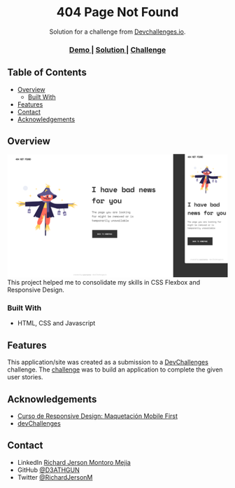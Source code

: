 <!-- Please update value in the {}  -->

<h1 align="center">404 Page Not Found</h1>

<div align="center">
   Solution for a challenge from  <a href="http://devchallenges.io" target="_blank">Devchallenges.io</a>.
</div>

<div align="center">
  <h3>
    <a href="https://62097e7a7db00bd4f2c71ee1--awesome-bhabha-368adc.netlify.app/">
      Demo
    </a>
    <span> | </span>
    <a href="https://github.com/D3ATHGUN/devchallenges-1-404-Not-Found">
      Solution
    </a>
    <span> | </span>
    <a href="https://devchallenges.io/challenges/wBunSb7FPrIepJZAg0sY">
      Challenge
    </a>
  </h3>
</div>

<!-- TABLE OF CONTENTS -->

## Table of Contents

- [Overview](#overview)
  - [Built With](#built-with)
- [Features](#features)
- [Contact](#contact)
- [Acknowledgements](#acknowledgements)

<!-- OVERVIEW -->

## Overview

![screenshot](https://github.com/D3ATHGUN/devchallenges-1-404-Not-Found/blob/main/overview.PNG)
This project helped me to consolidate my skills in CSS Flexbox and Responsive Design.


### Built With

<!-- This section should list any major frameworks that you built your project using. Here are a few examples.-->

- HTML, CSS and Javascript

## Features

<!-- List the features of your application or follow the template. Don't share the figma file here :) -->

This application/site was created as a submission to a [DevChallenges](https://devchallenges.io/challenges) challenge. The [challenge](https://devchallenges.io/challenges/wBunSb7FPrIepJZAg0sY) was to build an application to complete the given user stories.


## Acknowledgements

<!-- This section should list any articles or add-ons/plugins that helps you to complete the project. This is optional but it will help you in the future. For exmpale -->

- [Curso de Responsive Design: Maquetación Mobile First](https://platzi.com/cursos/mobile-first/)
- [devChallenges](https://devchallenges.io/)


## Contact

- LinkedIn [Richard Jerson Montoro Mejia](https://www.linkedin.com/in/richard-jerson-montoro-mejia-62b501146/)
- GitHub [@D3ATHGUN](https://github.com/D3ATHGUN)
- Twitter [@RichardJersonM](https://twitter.com/RichardJersonM)
